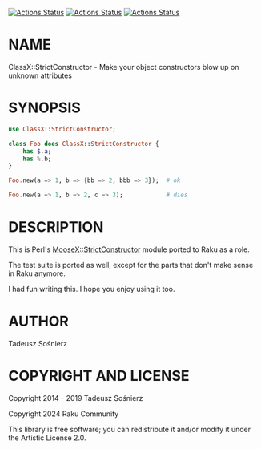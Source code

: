 [![Actions Status](https://github.com/raku-community-modules/ClassX-StrictConstructor/actions/workflows/linux.yml/badge.svg)](https://github.com/raku-community-modules/ClassX-StrictConstructor/actions) [![Actions Status](https://github.com/raku-community-modules/ClassX-StrictConstructor/actions/workflows/macos.yml/badge.svg)](https://github.com/raku-community-modules/ClassX-StrictConstructor/actions) [![Actions Status](https://github.com/raku-community-modules/ClassX-StrictConstructor/actions/workflows/windows.yml/badge.svg)](https://github.com/raku-community-modules/ClassX-StrictConstructor/actions)

NAME
====

ClassX::StrictConstructor - Make your object constructors blow up on unknown attributes

SYNOPSIS
========

```raku
use ClassX::StrictConstructor;

class Foo does ClassX::StrictConstructor {
    has $.a;
    has %.b;
}

Foo.new(a => 1, b => {bb => 2, bbb => 3});  # ok

Foo.new(a => 1, b => 2, c => 3);            # dies
```

DESCRIPTION
===========

This is Perl's [MooseX::StrictConstructor](https://metacpan.org/pod/MooseX::StrictConstructor) module ported to Raku as a role.

The test suite is ported as well, except for the parts that don't make sense in Raku anymore.

I had fun writing this. I hope you enjoy using it too.

AUTHOR
======

Tadeusz Sośnierz

COPYRIGHT AND LICENSE
=====================

Copyright 2014 - 2019 Tadeusz Sośnierz

Copyright 2024 Raku Community

This library is free software; you can redistribute it and/or modify it under the Artistic License 2.0.

